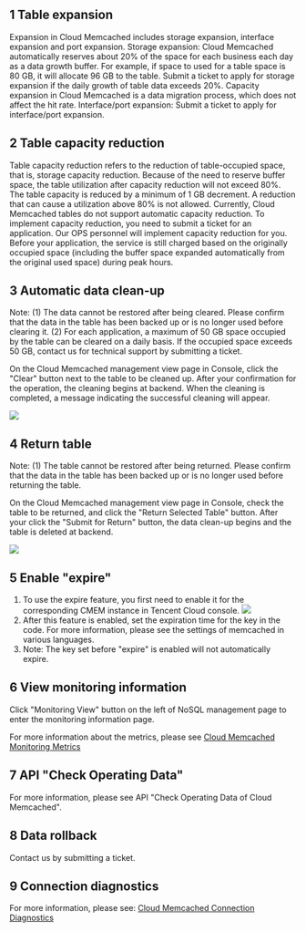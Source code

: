## 1 Table expansion
Expansion in Cloud Memcached includes storage expansion, interface expansion and port expansion.
Storage expansion:
Cloud Memcached automatically reserves about 20% of the space for each business each day as a data growth buffer. For example, if space to used for a table space is 80 GB, it will allocate 96 GB to the table. Submit a ticket to apply for storage expansion if the daily growth of table data exceeds 20%. Capacity expansion in Cloud Memcached is a data migration process, which does not affect the hit rate. 
Interface/port expansion:
Submit a ticket to apply for interface/port expansion.

## 2 Table capacity reduction
Table capacity reduction refers to the reduction of table-occupied space, that is, storage capacity reduction. Because of the need to reserve buffer space, the table utilization after capacity reduction will not exceed 80%. The table capacity is reduced by a minimum of 1 GB decrement. A reduction that can cause a utilization above 80% is not allowed.
Currently, Cloud Memcached tables do not support automatic capacity reduction. To implement capacity reduction, you need to submit a ticket for an application. Our OPS personnel will implement capacity reduction for you.
Before your application, the service is still charged based on the originally occupied space (including the buffer space expanded automatically from the original used space) during peak hours.
## 3 Automatic data clean-up
Note:
(1) The data cannot be restored after being cleared. Please confirm that the data in the table has been backed up or is no longer used before clearing it.
(2) For each application, a maximum of 50 GB space occupied by the table can be cleared on a daily basis. If the occupied space exceeds 50 GB, contact us for technical support by submitting a ticket.

On the Cloud Memcached management view page in Console, click the "Clear" button next to the table to be cleaned up. After your confirmation for the operation, the cleaning begins at backend. When the cleaning is completed, a message indicating the successful cleaning will appear.

![](https://qzonestyle.gtimg.cn/qzone/vas/opensns/res/img/NoSQLClearTable.jpg)

## 4 Return table
Note:
(1) The table cannot be restored after being returned. Please confirm that the data in the table has been backed up or is no longer used before returning the table.

On the Cloud Memcached management view page in Console, check the table to be returned, and click the "Return Selected Table" button. After your click the "Submit for Return" button, the data clean-up begins and the table is deleted at backend.

![](https://qzonestyle.gtimg.cn/qzone/vas/opensns/res/img/NoSQLDeleteTable.jpg)

## 5 Enable "expire"
1. To use the expire feature, you first need to enable it for the corresponding CMEM instance in Tencent Cloud console.
![](https://mc.qcloudimg.com/static/img/5fe836860fcf211c0984d84946735d0e/cmem.png)
2. After this feature is enabled, set the expiration time for the key in the code. For more information, please see the settings of memcached in various languages.
3. Note: The key set before "expire" is enabled will not automatically expire.

## 6 View monitoring information

Click "Monitoring View" button on the left of NoSQL management page to enter the monitoring information page.

For more information about the metrics, please see [Cloud Memcached Monitoring Metrics](/doc/product/248/云缓存Memcached监控指标说明)

## 7 API "Check Operating Data"
For more information, please see API "Check Operating Data of Cloud Memcached".

## 8 Data rollback
Contact us by submitting a ticket.

## 9 Connection diagnostics
For more information, please see: [Cloud Memcached Connection Diagnostics](https://cloud.tencent.com/doc/product/241/3247)

